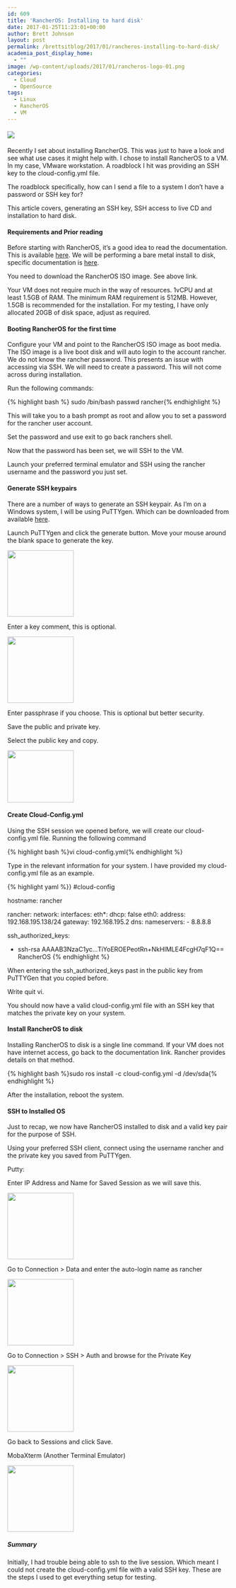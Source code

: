 ```yaml
---
id: 609
title: 'RancherOS: Installing to hard disk'
date: 2017-01-25T11:23:01+00:00
author: Brett Johnson
layout: post
permalink: /brettsitblog/2017/01/rancheros-installing-to-hard-disk/
academia_post_display_home:
  - ""
image: /wp-content/uploads/2017/01/rancheros-logo-01.png
categories:
  - Cloud
  - OpenSource
tags:
  - Linux
  - RancherOS
  - VM
---
```

#### ![](http://cdn.rancher.com/wp-content/uploads/2016/07/25205112/rancheros-logo-01.png)

Recently I set about installing RancherOS. This was just to have a look and see what use cases it might help with. I chose to install RancherOS to a VM. In my case, VMware workstation. A roadblock I hit was providing an SSH key to the cloud-config.yml file.

The roadblock specifically, how can I send a file to a system I don&#8217;t have a password or SSH key for?

This article covers, generating an SSH key, SSH access to live CD and installation to hard disk.

#### Requirements and Prior reading

Before starting with RancherOS, it&#8217;s a good idea to read the documentation. This is available [here](https://docs.rancher.com/os/running-rancheros/workstation/boot-from-iso/). We will be performing a bare metal install to disk, specific documentation is [here](https://docs.rancher.com/os/running-rancheros/server/install-to-disk/).

You need to download the RancherOS ISO image. See above link.

Your VM does not require much in the way of resources. 1vCPU and at least 1.5GB of RAM. The minimum RAM requirement is 512MB. However, 1.5GB is recommended for the installation. For my testing, I have only allocated 20GB of disk space, adjust as required.

#### Booting RancherOS for the first time

Configure your VM and point to the RancherOS ISO image as boot media. The ISO image is a live boot disk and will auto login to the account rancher. We do not know the rancher password. This presents an issue with accessing via SSH. We will need to create a password. This will not come across during installation.

Run the following commands:

{% highlight bash %} sudo /bin/bash
passwd rancher{% endhighlight %}

This will take you to a bash prompt as root and allow you to set a password for the rancher user account.

Set the password and use exit to go back ranchers shell.

<p class="">
  Now that the password has been set, we will SSH to the VM.
</p>

Launch your preferred terminal emulator and SSH using the rancher username and the password you just set.

#### Generate SSH keypairs

There are a number of ways to generate an SSH keypair. As I&#8217;m on a Windows system, I will be using PuTTYgen. Which can be downloaded from available [here](http://www.chiark.greenend.org.uk/~sgtatham/putty/latest.html).

Launch PuTTYgen and click the generate button. Move your mouse around the blank space to generate the key.

[<img class="alignnone size-thumbnail wp-image-618" src="https://sdbrett.com/assets/images/2017/01/PuttyGen-150x150.png" alt="" width="150" height="150" />](https://sdbrett.com/assets/images/2017/01/PuttyGen.png)

Enter a key comment, this is optional.

[<img class="alignnone size-thumbnail wp-image-616" src="https://sdbrett.com/assets/images/2017/01/PuttyGen-Generated-150x150.png" alt="" width="150" height="150" />](https://sdbrett.com/assets/images/2017/01/PuttyGen-Generated.png)

Enter passphrase if you choose. This is optional but better security.

Save the public and private key.

Select the public key and copy.

[<img class="alignnone size-thumbnail wp-image-617" src="https://sdbrett.com/assets/images/2017/01/PuttyGen-Selected-150x118.png" alt="" width="150" height="118" />](https://sdbrett.com/assets/images/2017/01/PuttyGen-Selected.png)

#### Create Cloud-Config.yml

Using the SSH session we opened before, we will create our cloud-config.yml file. Running the following command

{% highlight bash %}vi cloud-config.yml{% endhighlight %}

Type in the relevant information for your system. I have provided my cloud-config.yml file as an example.

{% highlight yaml %}}
#cloud-config

hostname: rancher

rancher:
  network:
    interfaces:
      eth*:
       dhcp: false
      eth0:
       address: 192.168.195.138/24
       gateway: 192.168.195.2
    dns:
     nameservers:
      - 8.8.8.8

ssh_authorized_keys:
  - ssh-rsa AAAAB3NzaC1yc...TiYoEROEPeotRn+NkHIMLE4FcgH7qF1Q== RancherOS
{% endhighlight %}

When entering the ssh\_authorized\_keys past in the public key from PuTTYGen that you copied before.

Write quit vi.

You should now have a valid cloud-config.yml file with an SSH key that matches the private key on your system.

#### Install RancherOS to disk

Installing RancherOS to disk is a single line command. If your VM does not have internet access, go back to the documentation link. Rancher provides details on that method.

{% highlight bash %}sudo ros install -c cloud-config.yml -d /dev/sda{% endhighlight %}

After the installation, reboot the system.

#### SSH to Installed OS

Just to recap, we now have RancherOS installed to disk and a valid key pair for the purpose of SSH.

Using your preferred SSH client, connect using the username rancher and the private key you saved from PuTTYgen.

Putty:

Enter IP Address and Name for Saved Session as we will save this.

[<img class="alignnone size-thumbnail wp-image-613" src="https://sdbrett.com/assets/images/2017/01/Putty-Rancher-1-150x150.png" alt="" width="150" height="150" />](https://sdbrett.com/assets/images/2017/01/Putty-Rancher-1.png)

Go to Connection > Data and enter the auto-login name as rancher

[<img class="alignnone size-thumbnail wp-image-614" src="https://sdbrett.com/assets/images/2017/01/Putty-Rancher-2-150x150.png" alt="" width="150" height="150" />](https://sdbrett.com/assets/images/2017/01/Putty-Rancher-2.png)

Go to Connection > SSH > Auth and browse for the Private Key

[<img class="alignnone size-thumbnail wp-image-615" src="https://sdbrett.com/assets/images/2017/01/Putty-Rancher-3-150x150.png" alt="" width="150" height="150" />](https://sdbrett.com/assets/images/2017/01/Putty-Rancher-3.png)

Go back to Sessions and click Save.

MobaXterm (Another Terminal Emulator)

[<img class="alignnone size-thumbnail wp-image-612" src="https://sdbrett.com/assets/images/2017/01/MobaXterm-Rancher-150x150.png" alt="" width="150" height="150" />](https://sdbrett.com/assets/images/2017/01/MobaXterm-Rancher.png)

##### Summary

Initially, I had trouble being able to ssh to the live session. Which meant I could not create the cloud-config.yml file with a valid SSH key. These are the steps I used to get everything setup for testing.